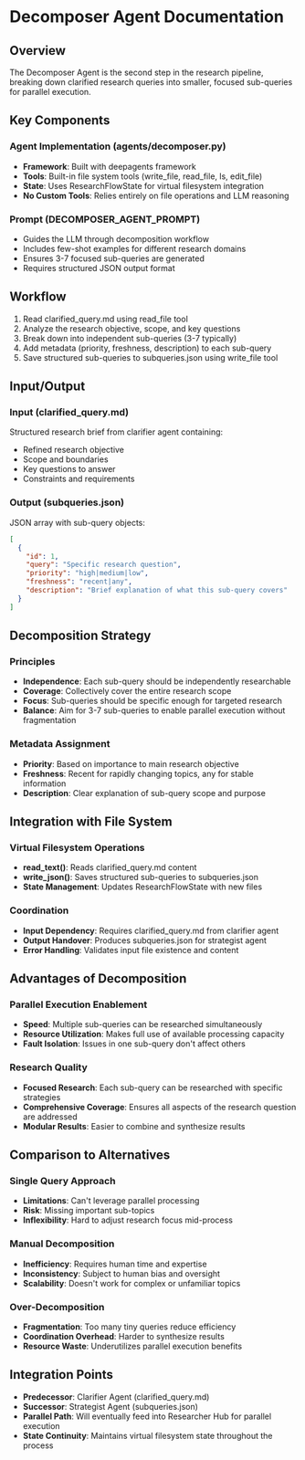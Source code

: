 # Decomposer Agent Documentation

## Overview
The Decomposer Agent is the second step in the research pipeline, breaking down clarified research queries into smaller, focused sub-queries for parallel execution.

## Key Components

### Agent Implementation (agents/decomposer.py)
- **Framework**: Built with deepagents framework
- **Tools**: Built-in file system tools (write_file, read_file, ls, edit_file)
- **State**: Uses ResearchFlowState for virtual filesystem integration
- **No Custom Tools**: Relies entirely on file operations and LLM reasoning

### Prompt (DECOMPOSER_AGENT_PROMPT)
- Guides the LLM through decomposition workflow
- Includes few-shot examples for different research domains
- Ensures 3-7 focused sub-queries are generated
- Requires structured JSON output format

## Workflow
1. Read clarified_query.md using read_file tool
2. Analyze the research objective, scope, and key questions
3. Break down into independent sub-queries (3-7 typically)
4. Add metadata (priority, freshness, description) to each sub-query
5. Save structured sub-queries to subqueries.json using write_file tool

## Input/Output

### Input (clarified_query.md)
Structured research brief from clarifier agent containing:
- Refined research objective
- Scope and boundaries
- Key questions to answer
- Constraints and requirements

### Output (subqueries.json)
JSON array with sub-query objects:
```json
[
  {
    "id": 1,
    "query": "Specific research question",
    "priority": "high|medium|low",
    "freshness": "recent|any",
    "description": "Brief explanation of what this sub-query covers"
  }
]
```

## Decomposition Strategy

### Principles
- **Independence**: Each sub-query should be independently researchable
- **Coverage**: Collectively cover the entire research scope
- **Focus**: Sub-queries should be specific enough for targeted research
- **Balance**: Aim for 3-7 sub-queries to enable parallel execution without fragmentation

### Metadata Assignment
- **Priority**: Based on importance to main research objective
- **Freshness**: Recent for rapidly changing topics, any for stable information
- **Description**: Clear explanation of sub-query scope and purpose

## Integration with File System

### Virtual Filesystem Operations
- **read_text()**: Reads clarified_query.md content
- **write_json()**: Saves structured sub-queries to subqueries.json
- **State Management**: Updates ResearchFlowState with new files

### Coordination
- **Input Dependency**: Requires clarified_query.md from clarifier agent
- **Output Handover**: Produces subqueries.json for strategist agent
- **Error Handling**: Validates input file existence and content

## Advantages of Decomposition

### Parallel Execution Enablement
- **Speed**: Multiple sub-queries can be researched simultaneously
- **Resource Utilization**: Makes full use of available processing capacity
- **Fault Isolation**: Issues in one sub-query don't affect others

### Research Quality
- **Focused Research**: Each sub-query can be researched with specific strategies
- **Comprehensive Coverage**: Ensures all aspects of the research question are addressed
- **Modular Results**: Easier to combine and synthesize results

## Comparison to Alternatives

### Single Query Approach
- **Limitations**: Can't leverage parallel processing
- **Risk**: Missing important sub-topics
- **Inflexibility**: Hard to adjust research focus mid-process

### Manual Decomposition
- **Inefficiency**: Requires human time and expertise
- **Inconsistency**: Subject to human bias and oversight
- **Scalability**: Doesn't work for complex or unfamiliar topics

### Over-Decomposition
- **Fragmentation**: Too many tiny queries reduce efficiency
- **Coordination Overhead**: Harder to synthesize results
- **Resource Waste**: Underutilizes parallel execution benefits

## Integration Points
- **Predecessor**: Clarifier Agent (clarified_query.md)
- **Successor**: Strategist Agent (subqueries.json)
- **Parallel Path**: Will eventually feed into Researcher Hub for parallel execution
- **State Continuity**: Maintains virtual filesystem state throughout the process